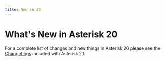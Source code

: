 ```yaml
---
title: New in 20
---
```


# What's New in Asterisk 20

For a complete list of changes and new things in Asterisk 20 please see the [ChangeLogs](https://github.com/asterisk/asterisk/tree/releases/20/ChangeLogs) included with Asterisk 20.


